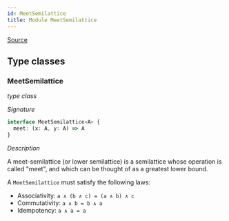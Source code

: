 ```yaml
---
id: MeetSemilattice
title: Module MeetSemilattice
---
```


[Source](https://github.com/gcanti/fp-ts/blob/master/src/MeetSemilattice.ts)

## Type classes

### MeetSemilattice

_type class_

_Signature_

```ts
interface MeetSemilattice<A> {
  meet: (x: A, y: A) => A
}
```

_Description_

A meet-semilattice (or lower semilattice) is a semilattice whose operation is called "meet", and which can be thought
of as a greatest lower bound.

A `MeetSemilattice` must satisfy the following laws:

* Associativity: `a ∧ (b ∧ c) = (a ∧ b) ∧ c`
* Commutativity: `a ∧ b = b ∧ a`
* Idempotency: `a ∧ a = a`

